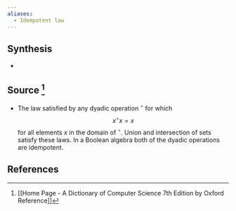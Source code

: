 ```yaml
---
aliases:
  - Idempotent law
---
```

## Synthesis
- 
## Source [^1]
- The law satisfied by any dyadic operation ${ }^{\circ}$ for which$$x^{\circ} x=x$$for all elements $x$ in the domain of ${ }^{\circ}$. Union and intersection of sets satisfy these laws. In a Boolean algebra both of the dyadic operations are idempotent.
## References

[^1]: [[Home Page - A Dictionary of Computer Science 7th Edition by Oxford Reference]]